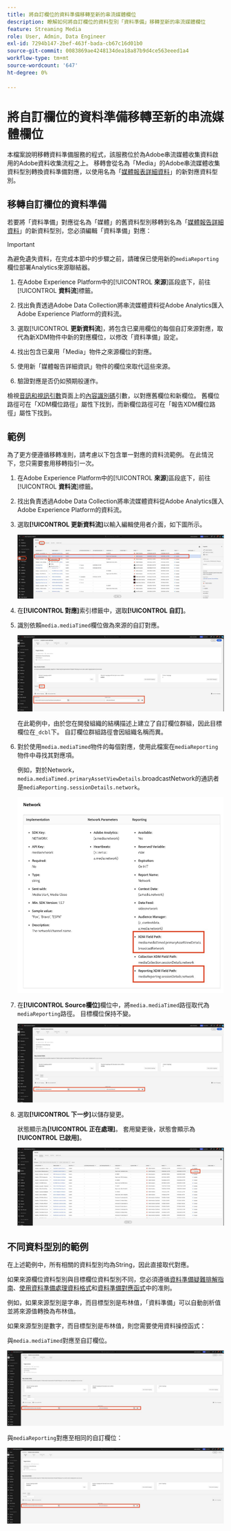 ```yaml
---
title: 將自訂欄位的資料準備移轉至新的串流媒體欄位
description: 瞭解如何將自訂欄位的資料型別「資料準備」移轉至新的串流媒體欄位
feature: Streaming Media
role: User, Admin, Data Engineer
exl-id: 7294b147-2bef-463f-bada-cb67c16d01b0
source-git-commit: 0083869ae4248134dea18a87b9d4ce563eeed1a4
workflow-type: tm+mt
source-wordcount: '647'
ht-degree: 0%

---
```


# 將自訂欄位的資料準備移轉至新的串流媒體欄位

本檔案說明移轉資料準備服務的程式，該服務位於為Adobe串流媒體收集資料啟用的Adobe資料收集流程之上。 移轉會從名為「Media」的Adobe串流媒體收集資料型別轉換資料準備對應，以使用名為「[媒體報表詳細資料](https://experienceleague.adobe.com/en/docs/experience-platform/xdm/data-types/media-reporting-details)」的新對應資料型別。

## 移轉自訂欄位的資料準備

若要將「資料準備」對應從名為「媒體」的舊資料型別移轉到名為「[媒體報告詳細資料](https://experienceleague.adobe.com/en/docs/experience-platform/xdm/data-types/media-reporting-details)」的新資料型別，您必須編輯「資料準備」對應：

>[!IMPORTANT]
>
>為避免遺失資料，在完成本節中的步驟之前，請確保已使用新的`mediaReporting`欄位部署Analytics來源聯結器。

1. 在Adobe Experience Platform中的&#x200B;[!UICONTROL **來源**]&#x200B;區段底下，前往&#x200B;[!UICONTROL **資料流**]&#x200B;標籤。

1. 找出負責透過Adobe Data Collection將串流媒體資料從Adobe Analytics匯入Adobe Experience Platform的資料流。

1. 選取&#x200B;[!UICONTROL **更新資料流**]，將包含已棄用欄位的每個自訂來源對應，取代為新XDM物件中新的對應欄位，以修改「資料準備」設定。

1. 找出包含已棄用「Media」物件之來源欄位的對應。

1. 使用新「媒體報告詳細資訊」物件的欄位來取代這些來源。

1. 驗證對應是否仍如預期般運作。

檢視[音訊和視訊引數](https://experienceleague.adobe.com/en/docs/media-analytics/using/implementation/variables/audio-video-parameters#content-id)頁面上的[內容識別碼](https://experienceleague.adobe.com/zh-hant/docs/media-analytics/using/implementation/variables/audio-video-parameters)引數，以對應舊欄位和新欄位。 舊欄位路徑可在「XDM欄位路徑」屬性下找到，而新欄位路徑可在「報告XDM欄位路徑」屬性下找到。

## 範例

為了更方便遵循移轉准則，請考慮以下包含單一對應的資料流範例。 在此情況下，您只需要套用移轉指引一次。

1. 在Adobe Experience Platform中的&#x200B;[!UICONTROL **來源**]&#x200B;區段底下，前往&#x200B;[!UICONTROL **資料流**]&#x200B;標籤。

1. 找出負責透過Adobe Data Collection將串流媒體資料從Adobe Analytics匯入Adobe Experience Platform的資料流。

1. 選取&#x200B;**[!UICONTROL 更新資料流]**&#x200B;以輸入編輯使用者介面，如下圖所示。

   ![AEP資料流](assets/aep-dataflow.jpeg)

1. 在&#x200B;**[!UICONTROL 對應]**&#x200B;索引標籤中，選取&#x200B;**[!UICONTROL 自訂]**。

1. 識別依賴`media.mediaTimed`欄位做為來源的自訂對應。

   ![AEP資料流繼續](assets/aep-dataflow2.jpeg)

   在此範例中，由於您在開發組織的結構描述上建立了自訂欄位群組，因此目標欄位在`_dcbl`下。 自訂欄位群組路徑會因組織名稱而異。

1. 對於使用`media.mediaTimed`物件的每個對應，使用此檔案在`mediaReporting`物件中尋找其對應項。

   例如，對於Network，`media.mediaTimed.primaryAssetViewDetails`.broadcastNetwork的通訊者是`mediaReporting.sessionDetails.network`。

   ![已更新XDM欄位路徑](assets/xdm-field-path-old-and-new.jpeg)

1. 在&#x200B;**[!UICONTROL Source欄位]**&#x200B;欄位中，將`media.mediaTimed`路徑取代為`mediaReporting`路徑。 目標欄位保持不變。

   ![AEP資料流繼續](assets/aep-dataflow3.jpeg)

1. 選取&#x200B;**[!UICONTROL 下一步]**&#x200B;以儲存變更。

   狀態顯示為&#x200B;**[!UICONTROL 正在處理]**。 套用變更後，狀態會顯示為&#x200B;**[!UICONTROL 已啟用]**。

   ![AEP資料流繼續](assets/aep-dataflow5.jpeg)

## 不同資料型別的範例

在上述範例中，所有相關的資料型別均為String，因此直接取代對應。

如果來源欄位資料型別與目標欄位資料型別不同，您必須遵循[資料準備疑難排解指南](https://experienceleague.adobe.com/en/docs/experience-platform/data-prep/troubleshooting-guide)、[使用資料準備處理資料格式](https://experienceleague.adobe.com/en/docs/experience-platform/data-prep/data-handling)和[資料準備對應函式](https://experienceleague.adobe.com/en/docs/experience-platform/data-prep/data-handling)中的准則。

例如，如果來源型別是字串，而目標型別是布林值，「資料準備」可以自動剖析值並將來源值轉換為布林值。

如果來源型別是數字，而目標型別是布林值，則您需要使用資料操控函式：

與`media.mediaTimed`對應至自訂欄位。

![AEP資料流繼續](assets/aep-dataflow6.jpeg)

與`mediaReporting`對應至相同的自訂欄位：

![AEP資料流繼續](assets/aep-dataflow7.jpeg)
